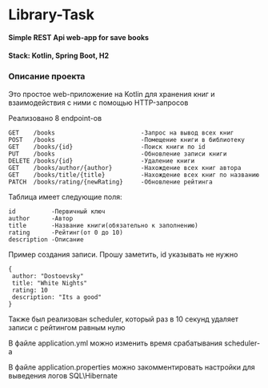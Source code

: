# Library-Task

#### Simple REST Api web-app for save books
#### Stack: Kotlin, Spring Boot, H2

### Описание проекта

Это простое web-приложение на Kotlin для хранения книг и взаимодействия с ними
с помощью HTTP-запросов

Реализовано 8 endpoint-ов
```
GET    /books                        -Запрос на вывод всех книг
POST   /books                        -Помещение книги в библиотеку
GET    /books/{id}                   -Поиск книги по id
PUT    /books                        -Обновление записи книги
DELETE /books/{id}                   -Удаление книги
GET    /books/author/{author}        -Нахождение всех книг автора
GET    /books/title/{title}          -Нахождение всех книг по названию
PATCH  /books/rating/{newRating}     -Обновление рейтинга
```

Таблица имеет следующие поля:
```
id          -Первичный ключ
author      -Автор
title       -Название книги(обязательно к заполнению)
rating      -Рейтинг(от 0 до 10)
description -Описание
```

Пример создания записи. Прошу заметить, id указывать не нужно
```
{
 author: "Dostoevsky"
 title: "White Nights"
 rating: 10
 description: "Its a good"
}
```

Также был реализован scheduler, который раз в 10 секунд удаляет записи с рейтингом равным нулю

В файле application.yml можно изменить время срабатывания scheduler-а

В файле application.properties можно закомментировать настройки для выведения логов SQL\Hibernate
